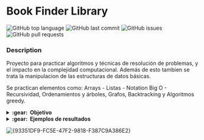 # Book Finder Library

![GitHub top language](https://img.shields.io/github/languages/top/FedeBayer/bookFinder?style=for-the-badge)
![GitHub last commit](https://img.shields.io/github/last-commit/FedeBayer/bookFinder?style=for-the-badge)
![GitHub issues](https://img.shields.io/github/issues/FedeBayer/bookFinder?style=for-the-badge)
![GitHub pull requests](https://img.shields.io/github/issues-pr/FedeBayer/bookFinder?style=for-the-badge)

### Description

Proyecto para practicar algoritmos y técnicas de resolución de problemas, y el impacto en la complejidad computacional.
Además de esto tambien se trata la manipulacion de las estructuras de datos básicas.

Se practican elementos como: Arrays - Listas - Notation Big O - Recursividad, Ordenamientos y árboles, Grafos, Backtracking y Algoritmos greedy.

 <details close="true">
  <summary><b>:gear: &nbsp;Objetivo</b></summary>
  
  ### Objetivo
Partiendo de una colección de libros, se desea implementar una herramienta que permita
simplificar la búsqueda de libros por géneros; además de caracterizar el comportamiento de
los usuarios mientras realizan dichas búsquedas.
Cada libro se compone de un título, un autor, una cantidad de páginas y un conjunto de
géneros, que describen el contenido del libro. Ejemplos de estos géneros son arte, ciencia,
policial, entre otras.

### Etapa 1 Buscador por genero
En esta primera etapa se desea implementar la lógica necesaria para obtener una colección
de libros que contenga un género en particular, ingresado por el usuario.
La herramienta comenzará llevando a memoria la colección completa de libros para luego
realizar un filtrado por un género dado, presentando al usuario la colección de libros
resultante.
Para optimizar el proceso de búsqueda, se requiere implementar un índice por género, el
cual simplificará el acceso a solo un subconjunto de todos los libros existentes.

- Entrada: El programa tomará un archivo .csv de entrada.
- Salida: El programa deberá generar un archivo .csv con los títulos de los libros que cumplen
con el género dado.

### Etapa 2. Estadísticas de búsqueda.
En esta última etapa del trabajo se desea realizar un análisis de la utilización del buscador,
por parte de los usuarios; puntualmente la relación entre los géneros ingresados en las
distintas búsquedas. Se asume que la herramienta permite ingresar un conjunto de
categorías a buscar, con lo cual la colección de libros resultantes contendrá sólo los libros
que cumplen con todas las categorías ingresadas.

- Entrada: El programa tomará un archivo .csv de entrada.
- Salida: El programa deberá generar por consola los generos relacionados al ingresado por el usuario.

 </details>
 
  <details close="true">
  <summary><b>:gear: &nbsp;Ejemplos de resultados</b></summary>
 
  ![image](https://github.com/FedeBayer/bookFinder/assets/89879671/c05aa775-60ec-4dc6-9536-546bf8aa4343)

 ![image](https://github.com/FedeBayer/bookFinder/assets/89879671/2d068b92-3fa7-4158-85c4-d9b647fab460)
 
![image](https://github.com/FedeBayer/bookFinder/assets/89879671/d00ce830-c4d1-49aa-8d56-9d0abf7965f4)



 </details>
 
 ![{93351DF9-FC5E-47F2-9818-F387C9A386E2}](https://user-images.githubusercontent.com/89879671/182614632-193a70de-2533-4b25-bfef-b2e2f25fb0a6.png)

 
